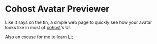 # Cohost Avatar Previewer

Like it says on the tin, a simple web page to quickly see how your avatar looks like in most of [cohost](https://cohost.org)'s UI.

Also an excuse for me to learn [Lit](https://lit.dev/)
